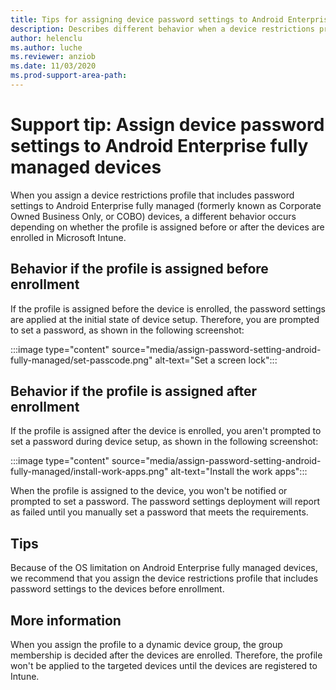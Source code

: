 ```yaml
---
title: Tips for assigning device password settings to Android Enterprise fully managed devices
description: Describes different behavior when a device restrictions profile that includes password settings is assigned to Android Enterprise fully managed devices before and after enrollment. 
author: helenclu
ms.author: luche
ms.reviewer: anziob
ms.date: 11/03/2020
ms.prod-support-area-path: 
---
```

# Support tip: Assign device password settings to Android Enterprise fully managed devices

When you assign a device restrictions profile that includes password settings to Android Enterprise fully managed (formerly known as Corporate Owned Business Only, or COBO) devices, a different behavior occurs depending on whether the profile is assigned before or after the devices are enrolled in Microsoft Intune.

## Behavior if the profile is assigned before enrollment

If the profile is assigned before the device is enrolled, the password settings are applied at the initial state of device setup. Therefore, you are prompted to set a password, as shown in the following screenshot:

:::image type="content" source="media/assign-password-setting-android-fully-managed/set-passcode.png" alt-text="Set a screen lock":::

## Behavior if the profile is assigned after enrollment

If the profile is assigned after the device is enrolled, you aren't prompted to set a password during device setup, as shown in the following screenshot:

:::image type="content" source="media/assign-password-setting-android-fully-managed/install-work-apps.png" alt-text="Install the work apps":::

When the profile is assigned to the device, you won't be notified or prompted to set a password. The password settings deployment will report as failed until you manually set a password that meets the requirements.

## Tips

Because of the OS limitation on Android Enterprise fully managed devices, we recommend that you assign the device restrictions profile that includes password settings to the devices before enrollment.

## More information

When you assign the profile to a dynamic device group, the group membership is decided after the devices are enrolled. Therefore, the profile won't be applied to the targeted devices until the devices are registered to Intune.
